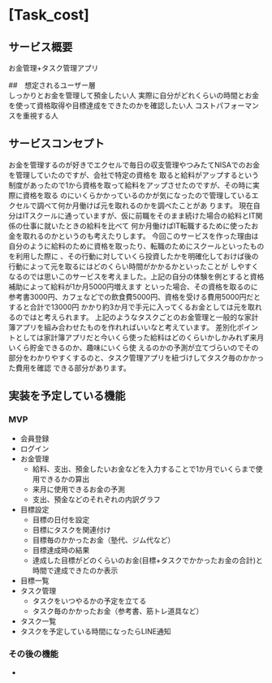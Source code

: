 # [Task_cost]  

## サービス概要  
お金管理+タスク管理アプリ

##　想定されるユーザー層  
しっかりとお金を管理して預金したい人
実際に自分がどれくらいの時間とお金を使って資格取得や目標達成をできたのかを確認したい人
コストパフォーマンスを重視する人

## サービスコンセプト  
お金を管理するのが好きでエクセルで毎日の収支管理やつみたてNISAでのお金を管理していたのですが、会社で特定の資格を
取ると給料がアップするという制度があったので1から資格を取って給料をアップさせたのですが、その時に実際に資格を取る
のにいくらかかっているのかが気になったので管理しているエクセルで調べて何か月働けば元を取れるのかを調べたことがあ
ります。
現在自分はITスクールに通っていますが、仮に前職をそのまま続けた場合の給料とIT関係の仕事に就いたときの給料を比べて
何か月働けばIT転職するために使ったお金を取れるのかというのも考えたりします。
今回このサービスを作った理由は自分のように給料のために資格を取ったり、転職のためにスクールといったものを利用した際に
、その行動に対していくら投資したかを明確化しておけば後の行動によって元を取るにはどのくらい時間がかかるかといったことが
しやすくなるのでは思いこのサービスを考えました。上記の自分の体験を例とすると資格補助によって給料が1か月5000円増えます
といった場合、その資格を取るのに参考書3000円、カフェなどでの飲食費5000円、資格を受ける費用5000円だとすると合計で13000円
かかり約3か月で手元に入ってくるお金としては元を取れるのではと考えられます。
上記のようなタスクごとのお金管理と一般的な家計簿アプリを組み合わせたものを作れればいいなと考えています。
差別化ポイントとしては家計簿アプリだと今いくら使った給料はどのくらいかしかみれず来月いくら貯金できるのか、趣味にいくら使
えるのかの予測が立てづらいのでその部分をわかりやすくするのと、タスク管理アプリを紐づけしてタスク毎のかかった費用を確認
できる部分があります。


## 実装を予定している機能  
### MVP  
* 会員登録  
* ログイン  
* お金管理
  * 給料、支出、預金したいお金などを入力することで1か月でいくらまで使用できるかの算出
  * 来月に使用できるお金の予測
  * 支出、預金などのそれぞれの内訳グラフ
* 目標設定  
  * 目標の日付を設定  
  * 目標にタスクを関連付け
  * 目標毎のかかったお金（塾代、ジム代など）
  * 目標達成時の結果
  * 達成した目標がどのくらいのお金(目標+タスクでかかったお金の合計)と時間で達成できたのか表示
* 目標一覧  
* タスク管理
  * タスクをいつやるかの予定を立てる  
  * タスク毎のかかったお金（参考書、筋トレ道具など）
* タスク一覧  
* タスクを予定している時間になったらLINE通知   

### その後の機能  
* 
